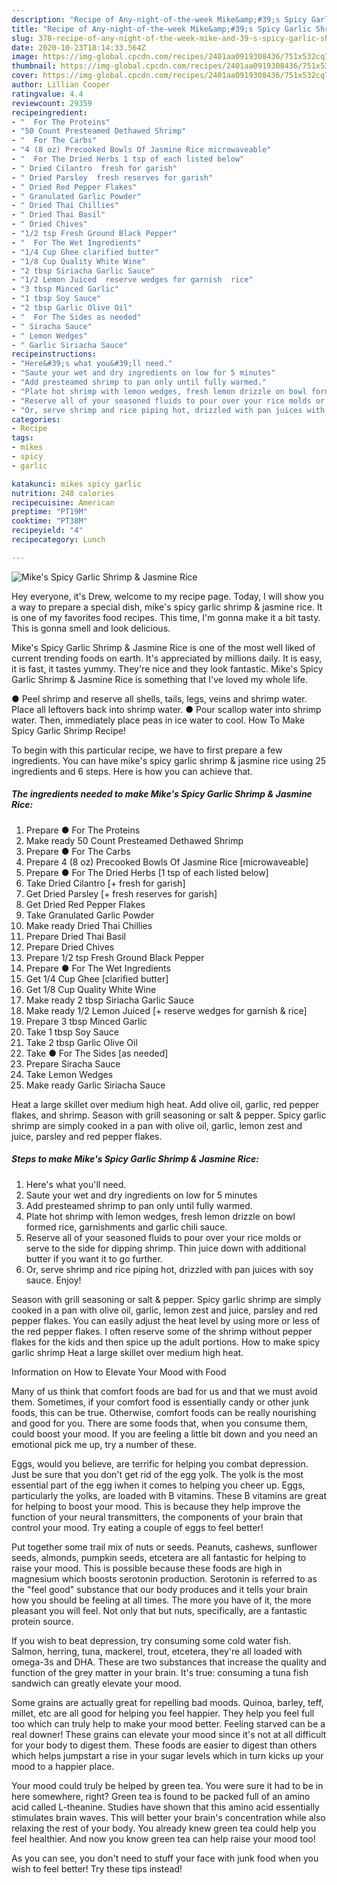 ```yaml
---
description: "Recipe of Any-night-of-the-week Mike&amp;#39;s Spicy Garlic Shrimp &amp;amp; Jasmine Rice"
title: "Recipe of Any-night-of-the-week Mike&amp;#39;s Spicy Garlic Shrimp &amp;amp; Jasmine Rice"
slug: 378-recipe-of-any-night-of-the-week-mike-and-39-s-spicy-garlic-shrimp-and-amp-jasmine-rice
date: 2020-10-23T18:14:33.564Z
image: https://img-global.cpcdn.com/recipes/2401aa0919308436/751x532cq70/mikes-spicy-garlic-shrimp-jasmine-rice-recipe-main-photo.jpg
thumbnail: https://img-global.cpcdn.com/recipes/2401aa0919308436/751x532cq70/mikes-spicy-garlic-shrimp-jasmine-rice-recipe-main-photo.jpg
cover: https://img-global.cpcdn.com/recipes/2401aa0919308436/751x532cq70/mikes-spicy-garlic-shrimp-jasmine-rice-recipe-main-photo.jpg
author: Lillian Cooper
ratingvalue: 4.4
reviewcount: 29359
recipeingredient:
- "  For The Proteins"
- "50 Count Presteamed Dethawed Shrimp"
- "  For The Carbs"
- "4 (8 oz) Precooked Bowls Of Jasmine Rice microwaveable"
- "  For The Dried Herbs 1 tsp of each listed below"
- " Dried Cilantro  fresh for garish"
- " Dried Parsley  fresh reserves for garish"
- " Dried Red Pepper Flakes"
- " Granulated Garlic Powder"
- " Dried Thai Chillies"
- " Dried Thai Basil"
- " Dried Chives"
- "1/2 tsp Fresh Ground Black Pepper"
- "  For The Wet Ingredients"
- "1/4 Cup Ghee clarified butter"
- "1/8 Cup Quality White Wine"
- "2 tbsp Siriacha Garlic Sauce"
- "1/2 Lemon Juiced  reserve wedges for garnish  rice"
- "3 tbsp Minced Garlic"
- "1 tbsp Soy Sauce"
- "2 tbsp Garlic Olive Oil"
- "  For The Sides as needed"
- " Siracha Sauce"
- " Lemon Wedges"
- " Garlic Siriacha Sauce"
recipeinstructions:
- "Here&#39;s what you&#39;ll need."
- "Saute your wet and dry ingredients on low for 5 minutes"
- "Add presteamed shrimp to pan only until fully warmed."
- "Plate hot shrimp with lemon wedges, fresh lemon drizzle on bowl formed rice, garnishments and garlic chili sauce."
- "Reserve all of your seasoned fluids to pour over your rice molds or serve to the side for dipping shrimp. Thin juice down with additional butter if you want it to go further."
- "Or, serve shrimp and rice piping hot, drizzled with pan juices with soy sauce. Enjoy!"
categories:
- Recipe
tags:
- mikes
- spicy
- garlic

katakunci: mikes spicy garlic 
nutrition: 248 calories
recipecuisine: American
preptime: "PT19M"
cooktime: "PT38M"
recipeyield: "4"
recipecategory: Lunch

---
```



![Mike&#39;s Spicy Garlic Shrimp &amp; Jasmine Rice](https://img-global.cpcdn.com/recipes/2401aa0919308436/751x532cq70/mikes-spicy-garlic-shrimp-jasmine-rice-recipe-main-photo.jpg)

Hey everyone, it's Drew, welcome to my recipe page. Today, I will show you a way to prepare a special dish, mike&#39;s spicy garlic shrimp &amp; jasmine rice. It is one of my favorites food recipes. This time, I'm gonna make it a bit tasty. This is gonna smell and look delicious.

Mike&#39;s Spicy Garlic Shrimp &amp; Jasmine Rice is one of the most well liked of current trending foods on earth. It's appreciated by millions daily. It is easy, it is fast, it tastes yummy. They're nice and they look fantastic. Mike&#39;s Spicy Garlic Shrimp &amp; Jasmine Rice is something that I've loved my whole life.

● Peel shrimp and reserve all shells, tails, legs, veins and shrimp water. Place all leftovers back into shrimp water. ● Pour scallop water into shrimp water. Then, immediately place peas in ice water to cool. How To Make Spicy Garlic Shrimp Recipe!


To begin with this particular recipe, we have to first prepare a few ingredients. You can have mike&#39;s spicy garlic shrimp &amp; jasmine rice using 25 ingredients and 6 steps. Here is how you can achieve that.

<!--inarticleads1-->

##### The ingredients needed to make Mike&#39;s Spicy Garlic Shrimp &amp; Jasmine Rice:

1. Prepare  ● For The Proteins
1. Make ready 50 Count Presteamed Dethawed Shrimp
1. Prepare  ● For The Carbs
1. Prepare 4 (8 oz) Precooked Bowls Of Jasmine Rice [microwaveable]
1. Prepare  ● For The Dried Herbs [1 tsp of each listed below]
1. Take  Dried Cilantro [+ fresh for garish]
1. Get  Dried Parsley [+ fresh reserves for garish]
1. Get  Dried Red Pepper Flakes
1. Take  Granulated Garlic Powder
1. Make ready  Dried Thai Chillies
1. Prepare  Dried Thai Basil
1. Prepare  Dried Chives
1. Prepare 1/2 tsp Fresh Ground Black Pepper
1. Prepare  ● For The Wet Ingredients
1. Get 1/4 Cup Ghee [clarified butter]
1. Get 1/8 Cup Quality White Wine
1. Make ready 2 tbsp Siriacha Garlic Sauce
1. Make ready 1/2 Lemon Juiced [+ reserve wedges for garnish &amp; rice]
1. Prepare 3 tbsp Minced Garlic
1. Take 1 tbsp Soy Sauce
1. Take 2 tbsp Garlic Olive Oil
1. Take  ● For The Sides [as needed]
1. Prepare  Siracha Sauce
1. Take  Lemon Wedges
1. Make ready  Garlic Siriacha Sauce


Heat a large skillet over medium high heat. Add olive oil, garlic, red pepper flakes, and shrimp. Season with grill seasoning or salt &amp; pepper. Spicy garlic shrimp are simply cooked in a pan with olive oil, garlic, lemon zest and juice, parsley and red pepper flakes. 

<!--inarticleads2-->

##### Steps to make Mike&#39;s Spicy Garlic Shrimp &amp; Jasmine Rice:

1. Here&#39;s what you&#39;ll need.
1. Saute your wet and dry ingredients on low for 5 minutes
1. Add presteamed shrimp to pan only until fully warmed.
1. Plate hot shrimp with lemon wedges, fresh lemon drizzle on bowl formed rice, garnishments and garlic chili sauce.
1. Reserve all of your seasoned fluids to pour over your rice molds or serve to the side for dipping shrimp. Thin juice down with additional butter if you want it to go further.
1. Or, serve shrimp and rice piping hot, drizzled with pan juices with soy sauce. Enjoy!


Season with grill seasoning or salt &amp; pepper. Spicy garlic shrimp are simply cooked in a pan with olive oil, garlic, lemon zest and juice, parsley and red pepper flakes. You can easily adjust the heat level by using more or less of the red pepper flakes. I often reserve some of the shrimp without pepper flakes for the kids and then spice up the adult portions. How to make spicy garlic shrimp Heat a large skillet over medium high heat. 

Information on How to Elevate Your Mood with Food


Many of us think that comfort foods are bad for us and that we must avoid them. Sometimes, if your comfort food is essentially candy or other junk foods, this can be true. Otherwise, comfort foods can be really nourishing and good for you. There are some foods that, when you consume them, could boost your mood. If you are feeling a little bit down and you need an emotional pick me up, try a number of these.

Eggs, would you believe, are terrific for helping you combat depression. Just be sure that you don't get rid of the egg yolk. The yolk is the most essential part of the egg iwhen it comes to helping you cheer up. Eggs, particularly the yolks, are loaded with B vitamins. These B vitamins are great for helping to boost your mood. This is because they help improve the function of your neural transmitters, the components of your brain that control your mood. Try eating a couple of eggs to feel better!

Put together some trail mix of nuts or seeds. Peanuts, cashews, sunflower seeds, almonds, pumpkin seeds, etcetera are all fantastic for helping to raise your mood. This is possible because these foods are high in magnesium which boosts serotonin production. Serotonin is referred to as the "feel good" substance that our body produces and it tells your brain how you should be feeling at all times. The more you have of it, the more pleasant you will feel. Not only that but nuts, specifically, are a fantastic protein source.

If you wish to beat depression, try consuming some cold water fish. Salmon, herring, tuna, mackerel, trout, etcetera, they're all loaded with omega-3s and DHA. These are two substances that increase the quality and function of the grey matter in your brain. It's true: consuming a tuna fish sandwich can greatly elevate your mood. 

Some grains are actually great for repelling bad moods. Quinoa, barley, teff, millet, etc are all good for helping you feel happier. They help you feel full too which can truly help to make your mood better. Feeling starved can be a real downer! These grains can elevate your mood since it's not at all difficult for your body to digest them. These foods are easier to digest than others which helps jumpstart a rise in your sugar levels which in turn kicks up your mood to a happier place.

Your mood could truly be helped by green tea. You were sure it had to be in here somewhere, right? Green tea is found to be packed full of an amino acid called L-theanine. Studies have shown that this amino acid essentially stimulates brain waves. This will better your brain's concentration while also relaxing the rest of your body. You already knew green tea could help you feel healthier. And now you know green tea can help raise your mood too!

As you can see, you don't need to stuff your face with junk food when you wish to feel better! Try  these tips  instead!

